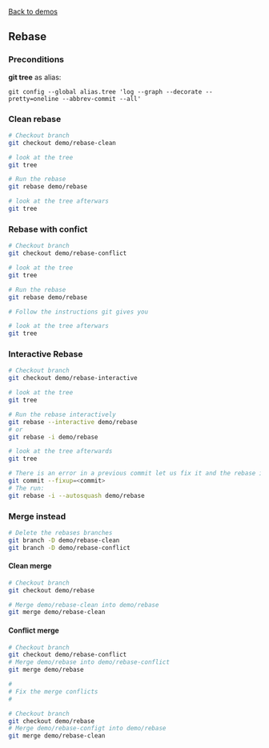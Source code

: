 [Back to demos](https://github.com/hacker112/git-features-demo/tree/master)

## Rebase

### Preconditions
**git tree** as alias:

    git config --global alias.tree 'log --graph --decorate --pretty=oneline --abbrev-commit --all'

### Clean rebase
```bash
# Checkout branch
git checkout demo/rebase-clean

# look at the tree
git tree

# Run the rebase
git rebase demo/rebase

# look at the tree afterwars
git tree

```

### Rebase with confict
```bash
# Checkout branch
git checkout demo/rebase-conflict

# look at the tree
git tree

# Run the rebase
git rebase demo/rebase

# Follow the instructions git gives you

# look at the tree afterwars
git tree
```

### Interactive Rebase
```bash
# Checkout branch
git checkout demo/rebase-interactive

# look at the tree
git tree

# Run the rebase interactively
git rebase --interactive demo/rebase
# or
git rebase -i demo/rebase

# look at the tree afterwards
git tree

# There is an error in a previous commit let us fix it and the rebase interactively
git commit --fixup=<commit>
# The run:
git rebase -i --autosquash demo/rebase
```

### Merge instead
```bash
# Delete the rebases branches
git branch -D demo/rebase-clean
git branch -D demo/rebase-conflict
```

#### Clean merge
```bash
# Checkout branch
git checkout demo/rebase

# Merge demo/rebase-clean into demo/rebase
git merge demo/rebase-clean
```

#### Conflict merge
```bash
# Checkout branch
git checkout demo/rebase-conflict
# Merge demo/rebase into demo/rebase-conflict
git merge demo/rebase

#
# Fix the merge conflicts
#

# Checkout branch
git checkout demo/rebase
# Merge demo/rebase-configt into demo/rebase
git merge demo/rebase-clean
```

